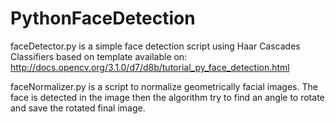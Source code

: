 # PythonFaceDetection

faceDetector.py is a simple face detection script using Haar Cascades Classifiers based on template available on: http://docs.opencv.org/3.1.0/d7/d8b/tutorial_py_face_detection.html

faceNormalizer.py is a script to normalize geometrically facial images. The face is detected in the image then the algorithm try to find an angle to rotate and save the rotated final image.